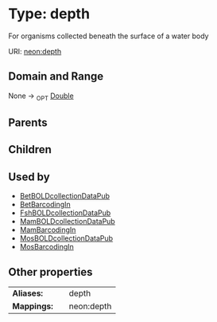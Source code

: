 
# Type: depth


For organisms collected beneath the surface of a water body

URI: [neon:depth](https://data.neonscience.org/depth)


## Domain and Range

None ->  <sub>OPT</sub> [Double](types/Double.md)

## Parents


## Children


## Used by

 * [BetBOLDcollectionDataPub](BetBOLDcollectionDataPub.md)
 * [BetBarcodingIn](BetBarcodingIn.md)
 * [FshBOLDcollectionDataPub](FshBOLDcollectionDataPub.md)
 * [MamBOLDcollectionDataPub](MamBOLDcollectionDataPub.md)
 * [MamBarcodingIn](MamBarcodingIn.md)
 * [MosBOLDcollectionDataPub](MosBOLDcollectionDataPub.md)
 * [MosBarcodingIn](MosBarcodingIn.md)

## Other properties

|  |  |  |
| --- | --- | --- |
| **Aliases:** | | depth |
| **Mappings:** | | neon:depth |

